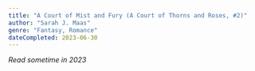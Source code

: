 ```yaml
---
title: "A Court of Mist and Fury (A Court of Thorns and Roses, #2)"
author: "Sarah J. Maas"
genre: "Fantasy, Romance"
dateCompleted: 2023-06-30
---
```


*Read sometime in 2023*


